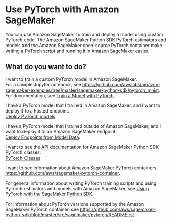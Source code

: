 # Use PyTorch with Amazon SageMaker<a name="pytorch"></a>

You can use Amazon SageMaker to train and deploy a model using custom PyTorch code\. The Amazon SageMaker Python SDK PyTorch estimators and models and the Amazon SageMaker open\-source PyTorch container make writing a PyTorch script and running it in Amazon SageMaker easier\.

## What do you want to do?<a name="pytorch-intent"></a>

I want to train a custom PyTorch model in Amazon SageMaker\.  
For a sample Jupyter notebook, see [https://github\.com/awslabs/amazon\-sagemaker\-examples/tree/master/sagemaker\-python\-sdk/pytorch\_mnist](https://github.com/awslabs/amazon-sagemaker-examples/tree/master/sagemaker-python-sdk/pytorch_mnist)\.  
For documentation, see [Train a Model with PyTorch](https://sagemaker.readthedocs.io/en/stable/using_pytorch.html#train-a-model-with-pytorch)\.

I have a PyTorch model that I trained in Amazon SageMaker, and I want to deploy it to a hosted endpoint\.  
[Deploy PyTorch models](https://sagemaker.readthedocs.io/en/stable/using_pytorch.html#deploy-pytorch-models)\.

I have a PyTorch model that I trained outside of Amazon SageMaker, and I want to deploy it to an Amazon SageMaker endpoint  
[Deploy Endpoints from Model Data](https://sagemaker.readthedocs.io/en/stable/using_pytorch.html#deploy-endpoints-from-model-data)\.

I want to see the API documentation for Amazon SageMaker Python SDK PyTorch classes\.  
[PyTorch Classes](https://sagemaker.readthedocs.io/en/stable/sagemaker.pytorch.html)

I want to see information about Amazon SageMaker PyTorch containers\.  
[https://github\.com/aws/sagemaker\-pytorch\-container](https://github.com/aws/sagemaker-pytorch-container)\.

 For general information about writing PyTorch training scripts and using PyTorch estimators and models with Amazon SageMaker, see [Using PyTorch with the SageMaker Python SDK](https://sagemaker.readthedocs.io/en/stable/using_pytorch.html)\.

For information about PyTorch versions supported by the Amazon SageMaker PyTorch container, see [https://github\.com/aws/sagemaker\-python\-sdk/blob/master/src/sagemaker/pytorch/README\.rst](https://github.com/aws/sagemaker-python-sdk/blob/master/src/sagemaker/pytorch/README.rst)\.
